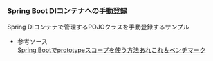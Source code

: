 ### Spring Boot DIコンテナへの手動登録
Spring DIコンテナで管理するPOJOクラスを手動登録するサンプル  
  
* 参考ソース  
[Spring Bootでprototypeスコープを使う方法あれこれ＆ベンチマーク](https://jappy.hatenablog.com/entry/2016/06/04/042200)